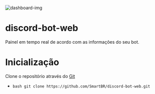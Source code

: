 ![dashboard-img](https://media.discordapp.net/attachments/788415546315767829/794324670974263306/tSEydJkCAAAECBAgQIECAAAECBAgQIEBg9AXf1As5hnUadwKAAAAAElFTkSuQmCC.png?width=891&height=433)

# discord-bot-web
Painel em tempo real de acordo com as informações do seu bot.

# Inicialização
Clone o repositório através do [Git](https://git-scm.com/downloads)
- ``bash
git clone https://github.com/SmartBR/discord-bot-web.git
``
